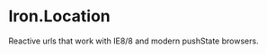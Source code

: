 Iron.Location
==============================================================================
Reactive urls that work with IE8/8 and modern pushState browsers.
